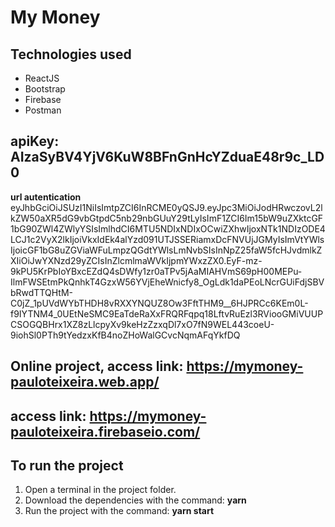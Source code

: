 # My Money

## Technologies used
* ReactJS
* Bootstrap
* Firebase
* Postman

## apiKey: AIzaSyBV4YjV6KuW8BFnGnHcYZduaE48r9c_LD0
**url autentication**
eyJhbGciOiJSUzI1NiIsImtpZCI6InRCME0yQSJ9.eyJpc3MiOiJodHRwczovL2lkZW50aXR5dG9vbGtpdC5nb29nbGUuY29tLyIsImF1ZCI6Im15bW9uZXktcGF1bG90ZWl4ZWlyYSIsImlhdCI6MTU5NDIxNDIxOCwiZXhwIjoxNTk1NDIzODE4LCJ1c2VyX2lkIjoiVkxIdEk4alYzd091UTJSSERiamxDcFNVUjJGMyIsImVtYWlsIjoicGF1bG8uZGViaWFuLmpzQGdtYWlsLmNvbSIsInNpZ25faW5fcHJvdmlkZXIiOiJwYXNzd29yZCIsInZlcmlmaWVkIjpmYWxzZX0.EyF-mz-9kPU5KrPbIoYBxcEZdQ4sDWfy1zr0aTPv5jAaMIAHVmS69pH00MEPu-IlmFWSEtmPkQnhkT4GzxW56YVjEheWnicfy8_OgLdk1daPEoLNcrGUiFdjSBVbRwdTTQHtM-C0jZ_1pUVdWYbTHDH8vRXXYNQUZ8Ow3FftTHM9__6HJPRCc6KEm0L-f9IYTNM4_0UEtNeSMC9EaTdeRaXxFRQRFqpq18LftvRuEzl3RViooGMiVUUPCSOGQBHrx1XZ8zLlcpyXv9keHzZzxqDl7xO7fN9WEL443coeU-9iohSl0PTh9tYedzxKfB4noZHoWalGCvcNqmAFqYkfDQ

## Online project, access link: https://mymoney-pauloteixeira.web.app/
## access link: https://mymoney-pauloteixeira.firebaseio.com/

## To run the project
1. Open a terminal in the project folder.
2. Download the dependencies with the command: **yarn**
3. Run the project with the command: **yarn start**
